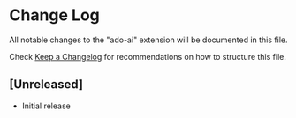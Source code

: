 # Change Log

All notable changes to the "ado-ai" extension will be documented in this file.

Check [Keep a Changelog](http://keepachangelog.com/) for recommendations on how to structure this file.

## [Unreleased]

- Initial release